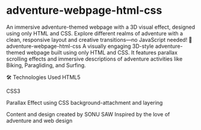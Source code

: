 # adventure-webpage-html-css
An immersive adventure-themed webpage with a 3D visual effect, designed using only HTML and CSS. Explore different realms of adventure with a clean, responsive layout and creative transitions—no JavaScript needed!
🌄 adventure-webpage-html-css
A visually engaging 3D-style adventure-themed webpage built using only HTML and CSS. It features parallax scrolling effects and immersive descriptions of adventure activities like Biking, Paragliding, and Surfing.

🛠️ Technologies Used
HTML5

CSS3

Parallax Effect using CSS background-attachment and layering

Content and design created by SONU SAW
Inspired by the love of adventure and web design

